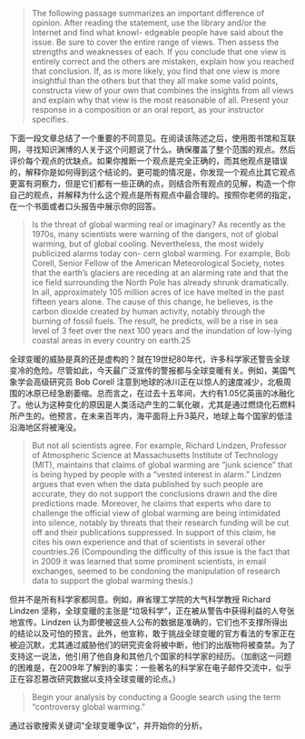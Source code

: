 > The following passage summarizes an important difference of opinion. After reading the statement, use the library and/or the Internet and find what knowl- edgeable people have said about the issue. Be sure to cover the entire range of views. Then assess the strengths and weaknesses of each. If you conclude that one view is entirely correct and the others are mistaken, explain how you reached that conclusion. If, as is more likely, you find that one view is more insightful than the others but that they all make some valid points, constructa view of your own that combines the insights from all views and explain why that view is the most reasonable of all. Present your response in a composition or an oral report, as your instructor specifies.

下面一段文章总结了一个重要的不同意见。在阅读该陈述之后，使用图书馆和互联网，寻找知识渊博的人关于这个问题说了什么。确保覆盖了整个范围的观点。然后评价每个观点的优缺点。如果你推断一个观点是完全正确的，而其他观点是错误的，解释你是如何得到这个结论的。更可能的情况是，你发现一个观点比其它观点更富有洞察力，但是它们都有一些正确的点，则结合所有观点的见解，构造一个你自己的观点，并解释为什么这个观点是所有观点中最合理的。按照你老师的指定，在一个书面或者口头报告中展示你的回答。

> Is the threat of global warming real or imaginary? As recently as the 1970s, many scientists were warning of the dangers, not of global warming, but of global cooling. Nevertheless, the most widely publicized alarms today con- cern global warming. For example, Bob Corell, Senior Fellow of the American Meteorological Society, notes that the earth’s glaciers are receding at an alarming rate and that the ice field surrounding the North Pole has already shrunk dramatically. In all, approximately 105 million acres of ice have melted in the past fifteen years alone. The cause of this change, he believes, is the carbon dioxide created by human activity, notably through the burning of fossil fuels. The result, he predicts, will be a rise in sea level of 3 feet over the next 100 years and the inundation of low-lying coastal areas in every country on earth.25

全球变暖的威胁是真的还是虚构的？就在19世纪80年代，许多科学家还警告全球变冷的危险。尽管如此，今天最广泛宣传的警报都与全球变暖有关。例如，美国气象学会高级研究员 Bob Corell 注意到地球的冰川正在以惊人的速度减少，北极周围的冰原已经急剧萎缩。总而言之，在过去十五年间，大约有1.05亿英亩的冰融化了。他认为这种变化的原因是人类活动产生的二氧化碳，尤其是通过燃烧化石燃料所产生的。他预言，在未来百年内，海平面将上升3英尺，地球上每个国家的低洼沿海地区将被淹没。

> But not all scientists agree. For example, Richard Lindzen, Professor of Atmospheric Science at Massachusetts Institute of Technology \(MIT\), maintains that claims of global warming are “junk science” that is being hyped by people with a “vested interest in alarm.” Lindzen argues that even when the data published by such people are accurate, they do not support the conclusions drawn and the dire predictions made. Moreover, he claims that experts who dare to challenge the official view of global warming are being intimidated into silence, notably by threats that their research funding will be cut off and their publications suppressed. In support of this claim, he cites his own experience and that of scientists in several other countries.26 \(Compounding the difficulty of this issue is the fact that in 2009 it was learned that some prominent scientists, in email exchanges, seemed to be condoning the manipulation of research data to support the global warming thesis.\)

但并不是所有科学家都同意。例如，麻省理工学院的大气科学教授 Richard Lindzen 坚称，全球变暖的主张是“垃圾科学”，正在被从警告中获得利益的人夸张地宣传。Lindzen 认为即使被这些人公布的数据是准确的，它们也不支撑所得出的结论以及可怕的预言。此外，他宣称，敢于挑战全球变暖的官方看法的专家正在被迫沉默，尤其通过威胁他们的研究资金将被中断，他们的出版物将被查禁。为了支持这一说法，他引用了他自身和其他几个国家的科学家的经历。（加剧这一问题的困难是，在2009年了解到的事实：一些著名的科学家在电子邮件交流中，似乎正在容忍篡改研究数据以支持全球变暖的论点。）

> Begin your analysis by conducting a Google search using the term “controversy global warming.”

通过谷歌搜索关键词“全球变暖争议”，并开始你的分析。

